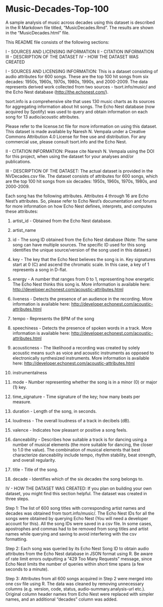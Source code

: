# Music-Decades-Top-100

A sample analysis of music across decades using this dataset is described in the R Markdown file titled, “MusicDecades.Rmd”. The results are shown in the “MusicDecades.html” file. 

This README file consists of the following sections:

I   - SOURCES AND LICENSING INFORMATION
II  - CITATION INFORMATION
III - DESCRIPTION OF THE DATASET
IV  - HOW THE DATASET WAS CREATED

I - SOURCES AND LICENSING INFORMATION:
This is a dataset consisting of audio attributes for 600 songs. These are the top 100 hit songs from six decades: 1950s, 1960s, 1970s, 1980s, 1990s, and 2000-2009. The data represents derived work collected from two sources - tsort.info/music/ and the Echo Nest database (http://the.echonest.com/). 

tsort.info is a comprehensive site that uses 130 music charts as its sources for aggregating information about hit songs. The Echo Nest database (now acquired by Spotify) was used to query and obtain information on each song for 13 audio/acoustic attributes.

Please refer to the license.txt file for more information on using this dataset. This dataset is made available by Naresh N. Vempala under a Creative Commons Attribution 4.0 License for free use and distribution. For any commercial use, please consult tsort.info and the Echo Nest. 

II - CITATION INFORMATION:
Please cite Naresh N. Vempala using the DOI for this project, when using the dataset for your analyses and/or publications.


III - DESCRIPTION OF THE DATASET:
The actual dataset is provided in the NVDecades.csv file. The dataset consists of attributes for 600 songs, which are the top 100 hit songs from six decades: 1950s, 1960s, 1970s, 1980s, and 2000-2009. 

Each song has the following attributes. Attributes 4 through 16 are Echo Nest’s attributes. So, please refer to Echo Nest’s documentation and forums for more information on how Echo Nest defines, interprets, and computes these attributes:

1. artist_id - Obtained from the Echo Nest database.

2. artist_name

3. id - The song ID obtained from the Echo Nest database (Note: The same song can have multiple sources. The specific ID used for this song identifies the unique source/version of the song used in this dataset.)

4. key - The key that the Echo Nest believes the song is in. Key signatures start at 0 (C) and ascend the chromatic scale. In this case, a key of 1 represents a song in D-flat.

5. energy - A number that ranges from 0 to 1, representing how energetic The Echo Nest thinks this song is. More information is available here: http://developer.echonest.com/acoustic-attributes.html

6. liveness - Detects the presence of an audience in the recording. More information is available here: http://developer.echonest.com/acoustic-attributes.html

7. tempo - Represents the BPM of the song

8. speechiness - Detects the presence of spoken words in a track. More information is available here: http://developer.echonest.com/acoustic-attributes.html

9. acousticness - The likelihood a recording was created by solely acoustic means such as voice and acoustic instruments as opposed to electronically synthesized instruments. More information is available here: http://developer.echonest.com/acoustic-attributes.html

10. instrumentalness

11. mode - Number representing whether the song is in a minor (0) or major (1) key.

12. time_signature - Time signature of the key; how many beats per measure.

13. duration - Length of the song, in seconds.

14. loudness - The overall loudness of a track in decibels (dB).

15. valence - Indicates how pleasant or positive a song feels.

16. danceability - Describes how suitable a track is for dancing using a number of musical elements (the more suitable for dancing, the closer to 1.0 the value). The combination of musical elements that best characterize danceability include tempo, rhythm stability, beat strength, and overall regularity.

17. title - Title of the song.

18. decade - Identifies which of the six decades the song belongs to.


IV - HOW THE DATASET WAS CREATED:
If you plan on building your own dataset, you might find this section helpful. 
The dataset was created in three steps.

Step 1: The list of 600 song titles with corresponding artist names and decades was obtained from tsort.info/music/. The Echo Nest IDs for all the songs were obtained by querying Echo Nest (You will need a developer account for this). All the song IDs were saved in a csv file. In some cases, apostrophes and commas had to be removed from song titles and artist names while querying and saving to avoid interfering with the csv formatting.

Step 2: Each song was queried by its Echo Nest Song ID to obtain audio attributes from the Echo Nest database in JSON format using R. Be aware of rate limit errors outputting a “429 Too Many Requests” message, since Echo Nest limits the number of queries within short time spans (a few seconds to a minute).

Step 3: Attributes from all 600 songs acquired in Step 2 were merged into one csv file using R. The data was cleaned by removing unnecessary columns (e.g. version, code, status, audio-summary.analysis-url etc.). Original column header names from Echo Nest were replaced with simpler names, and an additional “decades” column was added.

